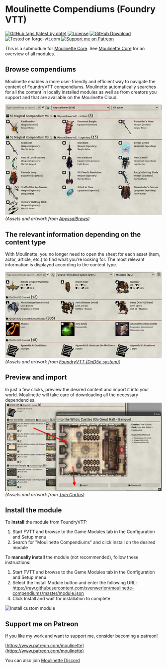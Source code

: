 # Moulinette Compendiums (Foundry VTT)

[![GitHub tags (latest by date)](https://img.shields.io/github/v/tag/SvenWerlen/moulinette-compendiums)](https://github.com/SvenWerlen/moulinette-compendiums/releases)
[![License](https://img.shields.io/github/license/SvenWerlen/moulinette-compendiums)](https://github.com/SvenWerlen/moulinette-compendiums/LICENSE.txt)
[![GitHub Download](https://img.shields.io/badge/foundryvtt-Download-important)](#install)
![Tested on forge-vtt.com](https://img.shields.io/badge/Forge-supported-success)
[![Support me on Patreon](https://img.shields.io/badge/patreon-Support%20me-informational)](https://www.patreon.com/moulinette)

This is a submodule for [Moulinette Core](https://github.com/SvenWerlen/moulinette-core). See [Moulinette Core](https://github.com/SvenWerlen/moulinette-core) for an overview of all modules.

## Browse compendiums

Moulinette enables a more user-friendly and efficient way to navigate the content of FoundryVTT compendiums.
Moulinette automatically searches for all the content in locally installed modules as well as from creators you support and that are available on the Moulinette Cloud.

![Browse compendiums](./docs/img/browse.jpg)
_(Assets and artwork from <a href="https://www.patreon.com/abyssalbrews">AbyssalBrews</a>)_


## The relevant information depending on the content type

With Moulinette, you no longer need to open the sheet for each asset (item, actor, article, etc.) to find what you're looking for. The most relevant information is displayed according to the content type.

![Browse compendiums](./docs/img/metadata.jpg)
_(Assets and artwork from <a href="https://foundryvtt.com/packages/dnd5e">FoundryVTT (DnD5e system)</a>)_


## Preview and import

In just a few clicks, preview the desired content and import it into your world. Moulinette will take care of downloading all the necessary dependencies.
![Browse compendiums](./docs/img/preview-import.jpg)
_(Assets and artwork from <a href="https://www.patreon.com/tomcartos">Tom Cartos</a>)_


## <a name="install"/>Install the module

To **install** the module from FoundryVTT:
1. Start FVTT and browse to the Game Modules tab in the Configuration and Setup menu
2. Search for "Moulinette Compendiums" and click install on the desired module

To **manually install** the module (not recommended), follow these instructions:

1. Start FVTT and browse to the Game Modules tab in the Configuration and Setup menu
2. Select the Install Module button and enter the following URL: https://raw.githubusercontent.com/svenwerlen/moulinette-compendiums/master/module.json
3. Click Install and wait for installation to complete 

![Install custom module](https://raw.githubusercontent.com/SvenWerlen/moulinette-core/main/docs/img/moulinette-install.jpg)

## <a name="support"/>Support me on Patreon

If you like my work and want to support me, consider becoming a patreon!

[https://www.patreon.com/moulinette](https://www.patreon.com/moulinette)

You can also join [Moulinette Discord](https://discord.gg/xg3dcMQfP2)
